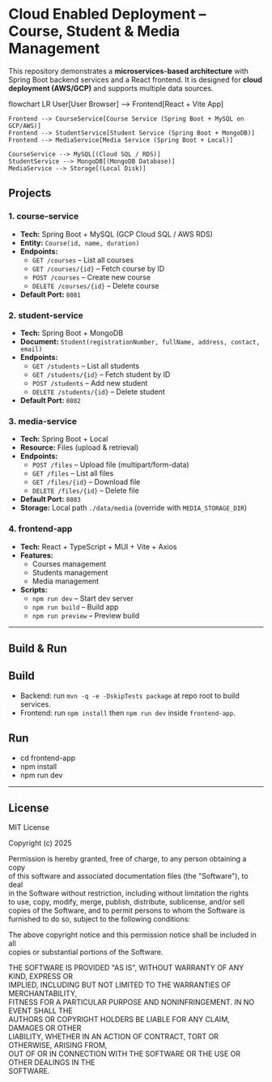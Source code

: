 # Cloud Enabled Deployment – Course, Student & Media Management

This repository demonstrates a **microservices-based architecture** with Spring Boot backend services and a React frontend. It is designed for **cloud deployment (AWS/GCP)** and supports multiple data sources.

flowchart LR
User[User Browser] --> Frontend[React + Vite App]

    Frontend --> CourseService[Course Service (Spring Boot + MySQL on GCP/AWS)]
    Frontend --> StudentService[Student Service (Spring Boot + MongoDB)]
    Frontend --> MediaService[Media Service (Spring Boot + Local)]
    
    CourseService --> MySQL[(Cloud SQL / RDS)]
    StudentService --> MongoDB[(MongoDB Database)]
    MediaService --> Storage[(Local Disk)]


## Projects

### 1. course-service
- **Tech:** Spring Boot + MySQL (GCP Cloud SQL / AWS RDS)
- **Entity:** `Course(id, name, duration)`
- **Endpoints:**
  - `GET /courses` – List all courses
  - `GET /courses/{id}` – Fetch course by ID
  - `POST /courses` – Create new course
  - `DELETE /courses/{id}` – Delete course
- **Default Port:** `8081`

### 2. student-service
- **Tech:** Spring Boot + MongoDB
- **Document:** `Student(registrationNumber, fullName, address, contact, email)`
- **Endpoints:**
  - `GET /students` – List all students
  - `GET /students/{id}` – Fetch student by ID
  - `POST /students` – Add new student
  - `DELETE /students/{id}` – Delete student
- **Default Port:** `8082`

### 3. media-service
- **Tech:** Spring Boot + Local
- **Resource:** Files (upload & retrieval)
- **Endpoints:**
  - `POST /files` – Upload file (multipart/form-data)
  - `GET /files` – List all files
  - `GET /files/{id}` – Download file
  - `DELETE /files/{id}` – Delete file
- **Default Port:** `8083`
- **Storage:** Local path `./data/media` (override with `MEDIA_STORAGE_DIR`)

### 4. frontend-app
- **Tech:** React + TypeScript + MUI + Vite + Axios
- **Features:**
  - Courses management
  - Students management
  - Media management
- **Scripts:**
  - `npm run dev` – Start dev server
  - `npm run build` – Build app
  - `npm run preview` – Preview build

---

## Build & Run

## Build

- Backend: run `mvn -q -e -DskipTests package` at repo root to build services.
- Frontend: run `npm install` then `npm run dev` inside `frontend-app`.

## Run
- cd frontend-app
- npm install
- npm run dev

---

## License

MIT License

Copyright (c) 2025

Permission is hereby granted, free of charge, to any person obtaining a copy  
of this software and associated documentation files (the "Software"), to deal  
in the Software without restriction, including without limitation the rights  
to use, copy, modify, merge, publish, distribute, sublicense, and/or sell  
copies of the Software, and to permit persons to whom the Software is  
furnished to do so, subject to the following conditions:

The above copyright notice and this permission notice shall be included in all  
copies or substantial portions of the Software.

THE SOFTWARE IS PROVIDED "AS IS", WITHOUT WARRANTY OF ANY KIND, EXPRESS OR  
IMPLIED, INCLUDING BUT NOT LIMITED TO THE WARRANTIES OF MERCHANTABILITY,  
FITNESS FOR A PARTICULAR PURPOSE AND NONINFRINGEMENT. IN NO EVENT SHALL THE  
AUTHORS OR COPYRIGHT HOLDERS BE LIABLE FOR ANY CLAIM, DAMAGES OR OTHER  
LIABILITY, WHETHER IN AN ACTION OF CONTRACT, TORT OR OTHERWISE, ARISING FROM,  
OUT OF OR IN CONNECTION WITH THE SOFTWARE OR THE USE OR OTHER DEALINGS IN THE  
SOFTWARE.  
